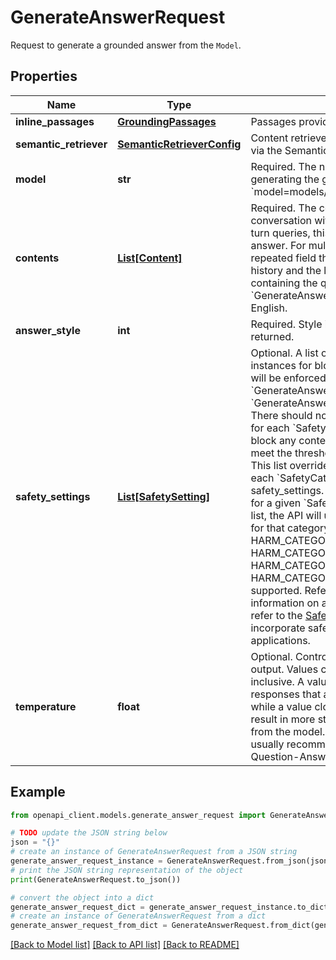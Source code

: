 # GenerateAnswerRequest

Request to generate a grounded answer from the `Model`.

## Properties

Name | Type | Description | Notes
------------ | ------------- | ------------- | -------------
**inline_passages** | [**GroundingPassages**](GroundingPassages.md) | Passages provided inline with the request. | [optional] 
**semantic_retriever** | [**SemanticRetrieverConfig**](SemanticRetrieverConfig.md) | Content retrieved from resources created via the Semantic Retriever  API. | [optional] 
**model** | **str** | Required. The name of the &#x60;Model&#x60; to use for generating the grounded  response.   Format: &#x60;model&#x3D;models/{model}&#x60;. | 
**contents** | [**List[Content]**](Content.md) | Required. The content of the current conversation with the &#x60;Model&#x60;. For  single-turn queries, this is a single question to answer. For multi-turn  queries, this is a repeated field that contains conversation history and  the last &#x60;Content&#x60; in the list containing the question.   Note: &#x60;GenerateAnswer&#x60; only supports queries in English. | 
**answer_style** | **int** | Required. Style in which answers should be returned. | 
**safety_settings** | [**List[SafetySetting]**](SafetySetting.md) | Optional. A list of unique &#x60;SafetySetting&#x60; instances for blocking unsafe  content.   This will be enforced on the &#x60;GenerateAnswerRequest.contents&#x60; and  &#x60;GenerateAnswerResponse.candidate&#x60;. There should not be more than one  setting for each &#x60;SafetyCategory&#x60; type. The API will block any contents and  responses that fail to meet the thresholds set by these settings. This list  overrides the default settings for each &#x60;SafetyCategory&#x60; specified in the  safety_settings. If there is no &#x60;SafetySetting&#x60; for a given  &#x60;SafetyCategory&#x60; provided in the list, the API will use the default safety  setting for that category. Harm categories HARM_CATEGORY_HATE_SPEECH,  HARM_CATEGORY_SEXUALLY_EXPLICIT, HARM_CATEGORY_DANGEROUS_CONTENT,  HARM_CATEGORY_HARASSMENT are supported.  Refer to the  [guide](https://ai.google.dev/gemini-api/docs/safety-settings)  for detailed information on available safety settings. Also refer to the  [Safety guidance](https://ai.google.dev/gemini-api/docs/safety-guidance) to  learn how to incorporate safety considerations in your AI applications. | [optional] 
**temperature** | **float** | Optional. Controls the randomness of the output.   Values can range from [0.0,1.0], inclusive. A value closer to 1.0 will  produce responses that are more varied and creative, while a value closer  to 0.0 will typically result in more straightforward responses from the  model. A low temperature (~0.2) is usually recommended for  Attributed-Question-Answering use cases. | [optional] 

## Example

```python
from openapi_client.models.generate_answer_request import GenerateAnswerRequest

# TODO update the JSON string below
json = "{}"
# create an instance of GenerateAnswerRequest from a JSON string
generate_answer_request_instance = GenerateAnswerRequest.from_json(json)
# print the JSON string representation of the object
print(GenerateAnswerRequest.to_json())

# convert the object into a dict
generate_answer_request_dict = generate_answer_request_instance.to_dict()
# create an instance of GenerateAnswerRequest from a dict
generate_answer_request_from_dict = GenerateAnswerRequest.from_dict(generate_answer_request_dict)
```
[[Back to Model list]](../README.md#documentation-for-models) [[Back to API list]](../README.md#documentation-for-api-endpoints) [[Back to README]](../README.md)


